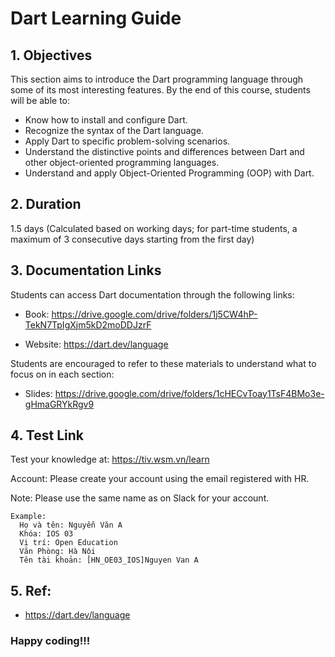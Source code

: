 # Dart Learning Guide

## 1. Objectives

This section aims to introduce the Dart programming language through some of its most interesting features. By the end of this course, students will be able to:

  - Know how to install and configure Dart.
  - Recognize the syntax of the Dart language.
  - Apply Dart to specific problem-solving scenarios.
  - Understand the distinctive points and differences between Dart and other object-oriented programming languages.
  - Understand and apply Object-Oriented Programming (OOP) with Dart.

## 2. Duration

1.5 days (Calculated based on working days; for part-time students, a maximum of 3 consecutive days starting from the first day)

## 3. Documentation Links

Students can access Dart documentation through the following links:

- Book: https://drive.google.com/drive/folders/1j5CW4hP-TekN7TpIgXjm5kD2moDDJzrF

- Website: https://dart.dev/language

Students are encouraged to refer to these materials to understand what to focus on in each section:

- Slides: https://drive.google.com/drive/folders/1cHECvToay1TsF4BMo3e-gHmaGRYkRgv9

## 4. Test Link

Test your knowledge at: https://tiv.wsm.vn/learn

Account: Please create your account using the email registered with HR.
    
Note: Please use the same name as on Slack for your account.

```
Example:
  Họ và tên: Nguyễn Văn A
  Khóa: IOS 03
  Vị trí: Open Education
  Văn Phòng: Hà Nội
  Tên tài khoản: [HN_OE03_IOS]Nguyen Van A
```

## 5. Ref:

- https://dart.dev/language

### Happy coding!!!